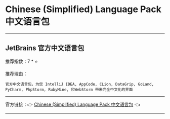 # Chinese (Simplified) Language Pack 中文语言包

---

## JetBrains 官方中文语言包

推荐指数：7 * ⭐

推荐理由：

    官方中文语言包，为您 IntelliJ IDEA, AppCode, CLion, DataGrip, GoLand, PyCharm, PhpStorm, RubyMine, 和WebStorm 带来完全中文化的界面

---



官方链接：👉 [Chinese (Simplified) Language Pack 中文语言包](
https://plugins.jetbrains.com/plugin/13710-chinese-simplified-language-pack----
) 👈


---
























